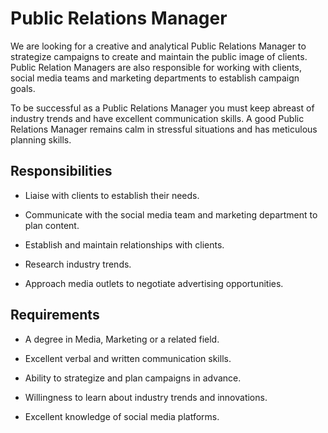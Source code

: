 # Public Relations Manager

We are looking for a creative and analytical Public Relations Manager to strategize campaigns to create and maintain the public image of clients. Public Relation Managers are also responsible for working with clients, social media teams and marketing departments to establish campaign goals.

To be successful as a Public Relations Manager you must keep abreast of industry trends and have excellent communication skills. A good Public Relations Manager remains calm in stressful situations and has meticulous planning skills.

## Responsibilities

* Liaise with clients to establish their needs.

* Communicate with the social media team and marketing department to plan content.

* Establish and maintain relationships with clients.

* Research industry trends.

* Approach media outlets to negotiate advertising opportunities.

## Requirements

* A degree in Media, Marketing or a related field.

* Excellent verbal and written communication skills.

* Ability to strategize and plan campaigns in advance.

* Willingness to learn about industry trends and innovations.

* Excellent knowledge of social media platforms.

